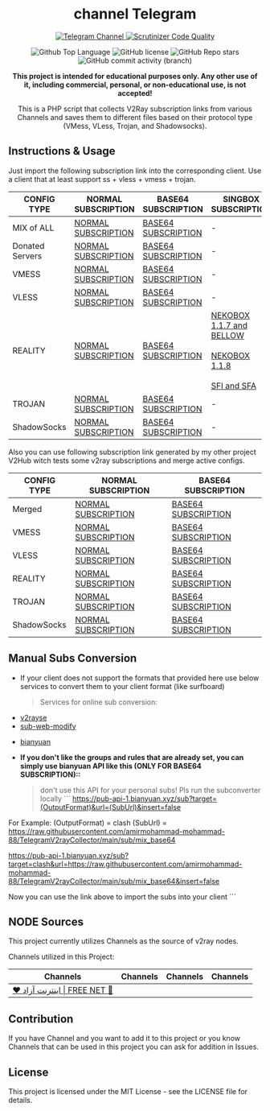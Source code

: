 <h1 id="Telagram Channel" align="center">channel Telegram</h1>
<p align="center">
  <a href="https://t.me/fnet00">
    <img src="https://img.shields.io/badge/Telegram_Bot-@v2raycollectorbot-darkblue?style=flat&logo=telegram" alt="Telegram Channel">
  </a>
  <a href="https://scrutinizer-ci.com/g/amirmohammad-mohammad-88/TelegramV2rayCollector/?branch=main">
    <img src="https://img.shields.io/scrutinizer/quality/g/amirmohammad-mohammad-88/TelegramV2rayCollector?style=flat&logo=scrutinizerci" alt="Scrutinizer Code Quality">
  </a>
</p>
<p align="center">
  <img src="https://img.shields.io/github/languages/top/amirmohammad-mohammad-88/TelegramV2rayCollector?color=5D6D7E" alt="Github Top Language">
  <img src="https://img.shields.io/github/license/amirmohammad-mohammad-88/TelegramV2rayCollector?color=5D6D7E" alt="GitHub license">
  <img alt="GitHub Repo stars" src="https://img.shields.io/github/stars/amirmohammad-mohammad-88/TelegramV2rayCollector">
  <img alt="GitHub commit activity (branch)" src="https://img.shields.io/github/commit-activity/t/amirmohammad-mohammad-88/TelegramV2rayCollector">
</p>
<p align="center">
  <b>This project is intended for educational purposes only. Any other use of it, including commercial, personal, or non-educational use, is not accepted!</b>
</p>
<p align="center">This is a PHP script that collects V2Ray subscription links from various Channels and saves them to different files based on their protocol type (VMess, VLess, Trojan, and Shadowsocks).</p>
<h2 id="instructions-usage">Instructions &amp; Usage</h2>
<p>Just import the following subscription link into the corresponding client. Use a client that at least support ss + vless + vmess + trojan.</p>
<table>
  <thead>
    <tr>
      <th>CONFIG TYPE</th>
      <th>NORMAL SUBSCRIPTION</th>
      <th>BASE64 SUBSCRIPTION</th>
      <th>SINGBOX SUBSCRIPTION</th>
      <th>CLASH SUBSCRIPTION</th>
      <th>CLASH.Meta SUBSCRIPTION</th>
      <th>SURFBOARD SUSCRIPTION</th>
    </tr>
  </thead>
  <tbody>
    <tr>
      <td>MIX of ALL</td>
      <td>
        <a href="https://raw.githubusercontent.com/amirmohammad-mohammad-88/TelegramV2rayCollector/main/sub/mix">NORMAL SUBSCRIPTION</a>
      </td>
      <td>
        <a href="https://raw.githubusercontent.com/amirmohammad-mohammad-88/TelegramV2rayCollector/main/sub/mix_base64">BASE64 SUBSCRIPTION</a>
      </td>
      <td>
        -
      </td>
      <td>
        <a href="https://raw.githubusercontent.com/amirmohammad-mohammad-88/TelegramV2rayCollector/main/clash/mix.yml">CLASH SUBSCRIPTION</a>
      </td>
      <td>
        <a href="https://raw.githubusercontent.com/amirmohammad-mohammad-88/TelegramV2rayCollector/main/meta/mix.yml">CLASH.Meta SUBSCRIPTION</a>
      </td>
      <td>
        <a href="https://raw.githubusercontent.com/amirmohammad-mohammad-88/TelegramV2rayCollector/main/surfboard/mix">SURFBOARD SUBSCRIPTION</a>
      </td>
    </tr>
    <tr>
      <td>Donated Servers</td>
      <td>
        <a href="https://raw.githubusercontent.com/amirmohammad-mohammad-88/TelegramV2rayCollector/main/sub/donated">NORMAL SUBSCRIPTION</a>
      </td>
      <td>
        <a href="https://raw.githubusercontent.com/amirmohammad-mohammad-88/TelegramV2rayCollector/main/sub/donated_base64">BASE64 SUBSCRIPTION</a>
      </td>
      <td>
        -
      </td>
      <td>
        <a href="https://raw.githubusercontent.com/amirmohammad-mohammad-88/TelegramV2rayCollector/main/clash/donated.yml">CLASH SUBSCRIPTION</a>
      </td>
      <td>
        <a href="https://raw.githubusercontent.com/amirmohammad-mohammad-88/TelegramV2rayCollector/main/meta/donated.yml">CLASH.Meta SUBSCRIPTION</a>
      </td>
      <td>
        <a href="https://raw.githubusercontent.com/amirmohammad-mohammad-88/TelegramV2rayCollector/main/surfboard/donated">SURFBOARD SUBSCRIPTION</a>
      </td>
    </tr>
    <tr>
      <td>VMESS</td>
      <td>
        <a href="https://raw.githubusercontent.com/amirmohammad-mohammad-88/TelegramV2rayCollector/main/sub/vmess">NORMAL SUBSCRIPTION</a>
      </td>
      <td>
        <a href="https://raw.githubusercontent.com/amirmohammad-mohammad-88/TelegramV2rayCollector/main/sub/vmess_base64">BASE64 SUBSCRIPTION</a>
      </td>
      <td>
        -
      </td>
      <td>
        <a href="https://raw.githubusercontent.com/amirmohammad-mohammad-88/TelegramV2rayCollector/main/clash/vmess.yml">CLASH SUBSCRIPTION</a>
      </td>
      <td>
        <a href="https://raw.githubusercontent.com/amirmohammad-mohammad-88/TelegramV2rayCollector/main/meta/vmess.yml">CLASH.Meta SUBSCRIPTION</a>
      </td>
      <td>
        <a href="https://raw.githubusercontent.com/amirmohammad-mohammad-88/TelegramV2rayCollector/main/surfboard/vmess">SURFBOARD SUBSCRIPTION</a>
      </td>
    </tr>
    <tr>
      <td>VLESS</td>
      <td>
        <a href="https://raw.githubusercontent.com/amirmohammad-mohammad-88/TelegramV2rayCollector/main/sub/vless">NORMAL SUBSCRIPTION</a>
      </td>
      <td>
        <a href="https://raw.githubusercontent.com/amirmohammad-mohammad-88/TelegramV2rayCollector/main/sub/vless_base64">BASE64 SUBSCRIPTION</a>
      </td>
      <td>
        -
      </td>
      <td>-</td>
      <td>
        <a href="https://raw.githubusercontent.com/amirmohammad-mohammad-88/TelegramV2rayCollector/main/meta/vless.yml">CLASH.Meta SUBSCRIPTION</a>
      </td>
      <td>-</td>
    </tr>
    <tr>
      <td>REALITY</td>
      <td>
        <a href="https://raw.githubusercontent.com/amirmohammad-mohammad-88/TelegramV2rayCollector/main/sub/reality">NORMAL SUBSCRIPTION</a>
      </td>
      <td>
        <a href="https://raw.githubusercontent.com/amirmohammad-mohammad-88/TelegramV2rayCollector/main/sub/reality_base64">BASE64 SUBSCRIPTION</a>
      </td>
      <td>
        <a href="https://raw.githubusercontent.com/amirmohammad-mohammad-88/TelegramV2rayCollector/main/singbox/reality.json">NEKOBOX 1.1.7 and BELLOW</a>
        <br><br>
        <a href="https://raw.githubusercontent.com/amirmohammad-mohammad-88/TelegramV2rayCollector/main/singbox/nekobox_new.json">NEKOBOX 1.1.8</a>
        <br><br>
        <a href="https://raw.githubusercontent.com/amirmohammad-mohammad-88/TelegramV2rayCollector/main/singbox/sfi_sfa.json">SFI and SFA</a>
      </td>
      <td>-</td>
      <td>
        <a href="https://raw.githubusercontent.com/amirmohammad-mohammad-88/TelegramV2rayCollector/main/meta/reality.yml">CLASH.Meta SUBSCRIPTION</a>
      </td>
      <td>-</td>
    </tr>
    <tr>
      <td>TROJAN</td>
      <td>
        <a href="https://raw.githubusercontent.com/amirmohammad-mohammad-88/TelegramV2rayCollector/main/sub/trojan">NORMAL SUBSCRIPTION</a>
      </td>
      <td>
        <a href="https://raw.githubusercontent.com/amirmohammad-mohammad-88/TelegramV2rayCollector/main/sub/trojan_base64">BASE64 SUBSCRIPTION</a>
      </td>
      <td>
        -
      </td>
      <td>
        <a href="https://raw.githubusercontent.com/amirmohammad-mohammad-88/TelegramV2rayCollector/main/clash/trojan.yml">CLASH SUBSCRIPTION</a>
      </td>
      <td>
        <a href="https://raw.githubusercontent.com/amirmohammad-mohammad-88/TelegramV2rayCollector/main/meta/trojan.yml">CLASH.Meta SUBSCRIPTION</a>
      </td>
      <td>
        <a href="https://raw.githubusercontent.com/amirmohammad-mohammad-88/TelegramV2rayCollector/main//surfboard/trojan">SURFBOARD SUBSCRIPTION</a>
      </td>
    </tr>
    <tr>
      <td>ShadowSocks</td>
      <td>
        <a href="https://raw.githubusercontent.com/amirmohammad-mohammad-88/TelegramV2rayCollector/main/sub/shadowsocks">NORMAL SUBSCRIPTION</a>
      </td>
      <td>
        <a href="https://raw.githubusercontent.com/amirmohammad-mohammad-88/TelegramV2rayCollector/main/sub/shadowsocks_base64">BASE64 SUBSCRIPTION</a>
      </td>
      <td>
        -
      </td>
      <td>
        <a href="https://raw.githubusercontent.com/amirmohammad-mohammad-88/TelegramV2rayCollector/main/clash/shadowsocks.yml">CLASH SUBSCRIPTION</a>
      </td>
      <td>
        <a href="https://raw.githubusercontent.com/amirmohammad-mohammad-88/TelegramV2rayCollector/main/meta/shadowsocks.yml">CLASH.Meta SUBSCRIPTION</a>
      </td>
      <td>
        <a href="https://raw.githubusercontent.com/amirmohammad-mohammad-88/TelegramV2rayCollector/main/surfboard/shadowsocks">SURFBOARD SUBSCRIPTION</a>
      </td>
    </tr>
  </tbody>
</table>
<p>Also you can use following subscription link generated by my other project V2Hub witch tests some v2ray subscriptions and merge active configs.</p>
<table>
  <thead>
    <tr>
      <th>CONFIG TYPE</th>
      <th>NORMAL SUBSCRIPTION</th>
      <th>BASE64 SUBSCRIPTION</th>
    </tr>
  </thead>
  <tbody>
    <tr>
      <td>Merged</td>
      <td>
        <a href="https://raw.githubusercontent.com/amirmohammad-mohammad-88/V2Hub/main/merged">NORMAL SUBSCRIPTION</a>
      </td>
      <td>
        <a href="https://raw.githubusercontent.com/amirmohammad-mohammad-88/V2Hub/main/merged_base64">BASE64 SUBSCRIPTION</a>
      </td>
    </tr>
    <tr>
      <td>VMESS</td>
      <td>
        <a href="https://raw.githubusercontent.com/amirmohammad-mohammad-88/V2Hub/main/Split/Normal/vmess">NORMAL SUBSCRIPTION</a>
      </td>
      <td>
        <a href="https://raw.githubusercontent.com/amirmohammad-mohammad-88/V2Hub/main/Split/Base64/vmess">BASE64 SUBSCRIPTION</a>
      </td>
      </tr>
    <tr>
      <td>VLESS</td>
      <td>
        <a href="https://raw.githubusercontent.com/amirmohammad-mohammad-88/V2Hub/main/Split/Normal/vless">NORMAL SUBSCRIPTION</a>
      </td>
      <td>
        <a href="https://raw.githubusercontent.com/amirmohammad-mohammad-88/V2Hub/main/Split/Base64/vless">BASE64 SUBSCRIPTION</a>
      </td>
      </tr>
    <tr>
      <td>REALITY</td>
      <td>
        <a href="https://raw.githubusercontent.com/amirmohammad-mohammad-88/V2Hub/main/Split/Normal/reality">NORMAL SUBSCRIPTION</a>
      </td>
      <td>
        <a href="https://raw.githubusercontent.com/amirmohammad-mohammad-88/V2Hub/main/Split/Base64/reality">BASE64 SUBSCRIPTION</a>
      </td>
      </tr>
    <tr>
      <td>TROJAN</td>
      <td>
        <a href="https://raw.githubusercontent.com/amirmohammad-mohammad-88/V2Hub/main/Split/Normal/trojan">NORMAL SUBSCRIPTION</a>
      </td>
      <td>
        <a href="https://raw.githubusercontent.com/amirmohammad-mohammad-88/V2Hub/main/Split/Base64/trojan">BASE64 SUBSCRIPTION</a>
      </td>
      </tr>
    <tr>
      <td>ShadowSocks</td>
      <td>
        <a href="https://raw.githubusercontent.com/amirmohammad-mohammad-88/V2Hub/main/Split/Normal/shadowsocks">NORMAL SUBSCRIPTION</a>
      </td>
      <td>
        <a href="https://raw.githubusercontent.com/amirmohammad-mohammad-88/V2Hub/main/Split/Base64/shadowsocks">BASE64 SUBSCRIPTION</a>
      </td>
      </tr>
  </tbody>
</table>
<h2 id="manual-subs-conversion">Manual Subs Conversion</h2>
<ul>
  <li>If your client does not support the formats that provided here use below services to convert them to your client format (like surfboard) <blockquote>
      <p>Services for online sub conversion:</p>
    </blockquote>
  </li>
  <li>
    <a href="https://v2rayse.com/en/node-convert">v2rayse</a>
  </li>
  <li>
    <a href="https://sub.v1.mk/">sub-web-modify</a>
  </li>
  <li>
    <p>
      <a href="https://bianyuan.xyz/">bianyuan</a>
    </p>
  </li>
  <li>
    <p>
      <strong>If you don&#39;t like the groups and rules that are already set, you can simply use bianyuan API like this (ONLY FOR BASE64 SUBSCRIPTION)::</strong>
    </p>
    <blockquote>
      <p>don&#39;t use this API for your personal subs! Pls run the subconverter locally ``` <a href="https://pub-api-1.bianyuan.xyz/sub?target=(OutputFormat)&amp;url=(SubUrl)&amp;insert=false">https://pub-api-1.bianyuan.xyz/sub?target=(OutputFormat)&amp;url=(SubUrl)&amp;insert=false</a>
      </p>
    </blockquote>
  </li>
</ul>
<p>For Example: (OutputFormat) = clash (SubUrl) = <a href="https://raw.githubusercontent.com/amirmohammad-mohammad-88/TelegramV2rayCollector/main/sub/mix_base64">https://raw.githubusercontent.com/amirmohammad-mohammad-88/TelegramV2rayCollector/main/sub/mix_base64</a>
</p>
<p>
  <a href="https://pub-api-1.bianyuan.xyz/sub?target=clash&amp;url=https://raw.githubusercontent.com/amirmohammad-mohammad-88/TelegramV2rayCollector/main/sub/mix_base64&amp;insert=false">https://pub-api-1.bianyuan.xyz/sub?target=clash&amp;url=https://raw.githubusercontent.com/amirmohammad-mohammad-88/TelegramV2rayCollector/main/sub/mix_base64&amp;insert=false</a>
</p>
<p>Now you can use the link above to import the subs into your client ```</p>
<h2 id="node-sources">NODE Sources</h2>
<p>This project currently utilizes Channels as the source of v2ray nodes.</p>
<p>Channels utilized in this Project:</p>
<table>
  <thead>
    <tr>
      <th>Channels</th>
      <th>Channels</th>
      <th>Channels</th>
      <th>Channels</th>
    </tr>
  </thead>
 </tbody>
 </tr>
      <td>
        <a href="https://t.me/fnet00"> ❤ اینترنت آزاد | FREE NET 💚 </a>
      </td>
    </tr>
  </tbody>
</table>
<h2 id="contribution">Contribution</h2>
<p>If you have Channel and you want to add it to this project or you know Channels that can be used in this project you can ask for addition in Issues.</p>
<h2 id="license">License</h2>
<p>This project is licensed under the MIT License - see the LICENSE file for details.</p>
